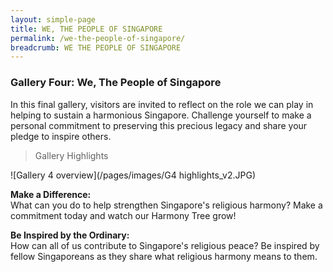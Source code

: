 ```yaml
---
layout: simple-page
title: WE, THE PEOPLE OF SINGAPORE
permalink: /we-the-people-of-singapore/
breadcrumb: WE THE PEOPLE OF SINGAPORE
---
```


### **Gallery Four: We, The People of Singapore**

In this final gallery, visitors are invited to reflect on the role we can play in helping to sustain a harmonious Singapore. Challenge yourself to make a personal commitment to preserving this precious legacy and share your pledge to inspire others.

> Gallery Highlights <br/>


![Gallery 4 overview](/pages/images/G4 highlights_v2.JPG)

**Make a Difference:** <br/>
What can you do to help strengthen Singapore's religious harmony? Make a commitment today and watch our Harmony Tree grow!

**Be Inspired by the Ordinary:** <br/>
How can all of us contribute to Singapore's religious peace? Be inspired by fellow Singaporeans as they share what religious harmony means to them.
